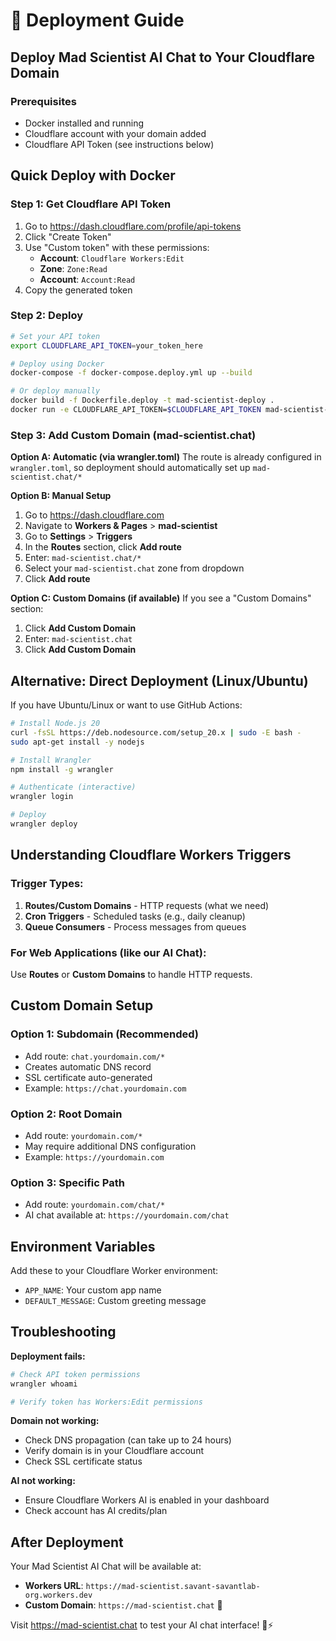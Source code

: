 # 🚀 Deployment Guide

## Deploy Mad Scientist AI Chat to Your Cloudflare Domain

### Prerequisites
- Docker installed and running
- Cloudflare account with your domain added
- Cloudflare API Token (see instructions below)

## Quick Deploy with Docker

### Step 1: Get Cloudflare API Token
1. Go to https://dash.cloudflare.com/profile/api-tokens
2. Click "Create Token"
3. Use "Custom token" with these permissions:
   - **Account**: `Cloudflare Workers:Edit`
   - **Zone**: `Zone:Read`
   - **Account**: `Account:Read`
4. Copy the generated token

### Step 2: Deploy
```bash
# Set your API token
export CLOUDFLARE_API_TOKEN=your_token_here

# Deploy using Docker
docker-compose -f docker-compose.deploy.yml up --build

# Or deploy manually
docker build -f Dockerfile.deploy -t mad-scientist-deploy .
docker run -e CLOUDFLARE_API_TOKEN=$CLOUDFLARE_API_TOKEN mad-scientist-deploy
```

### Step 3: Add Custom Domain (mad-scientist.chat)

**Option A: Automatic (via wrangler.toml)**
The route is already configured in `wrangler.toml`, so deployment should automatically set up `mad-scientist.chat/*`

**Option B: Manual Setup**
1. Go to https://dash.cloudflare.com
2. Navigate to **Workers & Pages** > **mad-scientist**
3. Go to **Settings** > **Triggers**
4. In the **Routes** section, click **Add route**
5. Enter: `mad-scientist.chat/*`
6. Select your `mad-scientist.chat` zone from dropdown
7. Click **Add route**

**Option C: Custom Domains (if available)**
If you see a "Custom Domains" section:
1. Click **Add Custom Domain**
2. Enter: `mad-scientist.chat`
3. Click **Add Custom Domain**

## Alternative: Direct Deployment (Linux/Ubuntu)

If you have Ubuntu/Linux or want to use GitHub Actions:

```bash
# Install Node.js 20
curl -fsSL https://deb.nodesource.com/setup_20.x | sudo -E bash -
sudo apt-get install -y nodejs

# Install Wrangler
npm install -g wrangler

# Authenticate (interactive)
wrangler login

# Deploy
wrangler deploy
```

## Understanding Cloudflare Workers Triggers

### Trigger Types:
1. **Routes/Custom Domains** - HTTP requests (what we need)
2. **Cron Triggers** - Scheduled tasks (e.g., daily cleanup)
3. **Queue Consumers** - Process messages from queues

### For Web Applications (like our AI Chat):
Use **Routes** or **Custom Domains** to handle HTTP requests.

## Custom Domain Setup

### Option 1: Subdomain (Recommended)
- Add route: `chat.yourdomain.com/*`
- Creates automatic DNS record
- SSL certificate auto-generated
- Example: `https://chat.yourdomain.com`

### Option 2: Root Domain
- Add route: `yourdomain.com/*`
- May require additional DNS configuration
- Example: `https://yourdomain.com`

### Option 3: Specific Path
- Add route: `yourdomain.com/chat/*`
- AI chat available at: `https://yourdomain.com/chat`

## Environment Variables

Add these to your Cloudflare Worker environment:
- `APP_NAME`: Your custom app name
- `DEFAULT_MESSAGE`: Custom greeting message

## Troubleshooting

**Deployment fails:**
```bash
# Check API token permissions
wrangler whoami

# Verify token has Workers:Edit permissions
```

**Domain not working:**
- Check DNS propagation (can take up to 24 hours)
- Verify domain is in your Cloudflare account
- Check SSL certificate status

**AI not working:**
- Ensure Cloudflare Workers AI is enabled in your dashboard
- Check account has AI credits/plan

## After Deployment

Your Mad Scientist AI Chat will be available at:
- **Workers URL**: `https://mad-scientist.savant-savantlab-org.workers.dev`  
- **Custom Domain**: `https://mad-scientist.chat` 🎯

Visit https://mad-scientist.chat to test your AI chat interface! 🧪⚡
